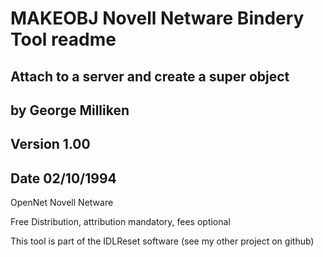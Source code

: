 # MAKEOBJ Novell Netware Bindery Tool readme
## Attach to a server and create a super object
## by George Milliken
## Version 1.00 
## Date  02/10/1994

OpenNet Novell Netware 

Free Distribution, attribution mandatory, fees optional

This tool is part of the IDLReset software (see my other project on github)